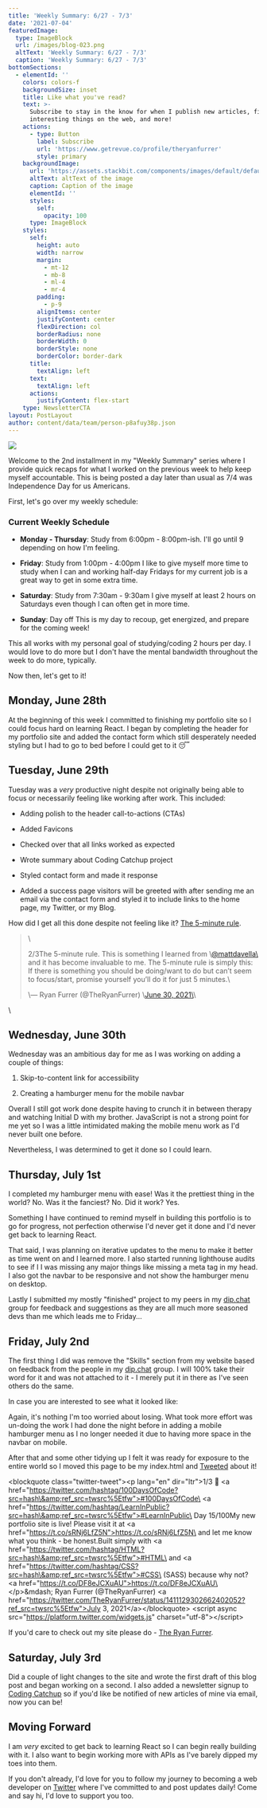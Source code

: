 ```yaml
---
title: 'Weekly Summary: 6/27 - 7/3'
date: '2021-07-04'
featuredImage:
  type: ImageBlock
  url: /images/blog-023.png
  altText: 'Weekly Summary: 6/27 - 7/3'
  caption: 'Weekly Summary: 6/27 - 7/3'
bottomSections:
  - elementId: ''
    colors: colors-f
    backgroundSize: inset
    title: Like what you've read?
    text: >-
      Subscribe to stay in the know for when I publish new articles, find
      interesting things on the web, and more!
    actions:
      - type: Button
        label: Subscribe
        url: 'https://www.getrevue.co/profile/theryanfurrer'
        style: primary
    backgroundImage:
      url: 'https://assets.stackbit.com/components/images/default/default-image.png'
      altText: altText of the image
      caption: Caption of the image
      elementId: ''
      styles:
        self:
          opacity: 100
      type: ImageBlock
    styles:
      self:
        height: auto
        width: narrow
        margin:
          - mt-12
          - mb-8
          - ml-4
          - mr-4
        padding:
          - p-9
        alignItems: center
        justifyContent: center
        flexDirection: col
        borderRadius: none
        borderWidth: 0
        borderStyle: none
        borderColor: border-dark
      title:
        textAlign: left
      text:
        textAlign: left
      actions:
        justifyContent: flex-start
    type: NewsletterCTA
layout: PostLayout
author: content/data/team/person-p8afuy38p.json
---
```

![](/images/blog-023.png)

Welcome to the 2nd installment in my "Weekly Summary" series where I provide quick recaps for what I worked on the previous week to help keep myself accountable. This is being posted a day later than usual as 7/4 was Independence Day for us Americans.

First, let's go over my weekly schedule:

### Current Weekly Schedule

*   **Monday - Thursday**: Study from 6:00pm - 8:00pm-ish.
    I'll go until 9 depending on how I'm feeling.

*   **Friday**: Study from 1:00pm - 4:00pm
    I like to give myself more time to study when I can and working half-day Fridays for my current job is a great way to get in some extra time.

*   **Saturday**: Study from 7:30am - 9:30am
    I give myself at least 2 hours on Saturdays even though I can often get in more time.

*   **Sunday**: Day off
    This is my day to recoup, get energized, and prepare for the coming week!

This all works with my personal goal of studying/coding 2 hours per day. I would love to do more but I don't have the mental bandwidth throughout the week to do more, typically.

Now then, let's get to it!

## Monday, June 28th

At the beginning of this week I committed to finishing my portfolio site so I could focus hard on learning React. I began by completing the header for my portfolio site and added the contact form which still desperately needed styling but I had to go to bed before I could get to it 😴

## Tuesday, June 29th

Tuesday was a *very* productive night despite not originally being able to focus or necessarily feeling like working after work. This included:

*   Adding polish to the header call-to-actions (CTAs)

*   Added Favicons

*   Checked over that all links worked as expected

*   Wrote summary about Coding Catchup project

*   Styled contact form and made it response

*   Added a success page visitors will be greeted with after sending me an email via the contact form and styled it to include links to the home page, my Twitter, or my Blog.

How did I get all this done despite not feeling like it? [The 5-minute rule](https://twitter.com/TheRyanFurrer/status/1410059609105178629?s=20).

<blockquote class="twitter-tweet">\<p lang="en" dir="ltr">2/3The 5-minute rule. This is something I learned from \<a href="https://twitter.com/mattdavella?ref_src=twsrc%5Etfw">@mattdavella\</a> and it has become invaluable to me. The 5-minute rule is simply this: If there is something you should be doing/want to do but can’t seem to focus/start, promise yourself you’ll do it for just 5 minutes.\</p>\&mdash; Ryan Furrer (@TheRyanFurrer) \<a href="https://twitter.com/TheRyanFurrer/status/1410059609105178629?ref_src=twsrc%5Etfw">June 30, 2021\</a>\</blockquote> \<script async src="https://platform.twitter.com/widgets.js" charset="utf-8">\</script>

## Wednesday, June 30th

Wednesday was an ambitious day for me as I was working on adding a couple of things:

1.  Skip-to-content link for accessibility

2.  Creating a hamburger menu for the mobile navbar

Overall I still got work done despite having to crunch it in between therapy and watching Initial D with my brother. JavaScript is not a strong point for me yet so I was a little intimidated making the mobile menu work as I'd never built one before.

Nevertheless, I was determined to get it done so I could learn.

## Thursday, July 1st

I completed my hamburger menu with ease! Was it the prettiest thing in the world? No. Was it the fanciest? No. Did it work? Yes.

Something I have continued to remind myself in building this portfolio is to go for progress, not perfection otherwise I'd never get it done and I'd never get back to learning React.

That said, I was planning on iterative updates to the menu to make it better as time went on and I learned more. I also started running lighthouse audits to see if I I was missing any major things like missing a meta tag in my head.  I also got the navbar to be responsive and not show the hamburger menu on desktop.

Lastly I submitted my mostly "finished" project to my peers in my [dip.chat](http://dip.chat) group for feedback and suggestions as they are all much more seasoned devs than me which leads me to Friday...

## Friday, July 2nd

The first thing I did was remove the "Skills" section from my website based on feedback from the people in my [dip.chat](http://dip.chat) group. I will 100% take their word for it and was not attached to it - I merely put it in there as I've seen others do the same.

In case you are interested to see what it looked like:



Again, it's nothing I'm too worried about losing. What took more effort was un-doing the work I had done the night before in adding a mobile hamburger menu as I no longer needed it due to having more space in the navbar on mobile.

After that and some other tidying up I felt it was ready for exposure to the entire world so I moved this page to be my index.html and [Tweeted](https://twitter.com/TheRyanFurrer/status/1411129302662402052?s=20) about it!

\<blockquote class="twitter-tweet">\<p lang="en" dir="ltr">1/3 🧵 \<a href="https://twitter.com/hashtag/100DaysOfCode?src=hash\&amp;ref_src=twsrc%5Etfw">#100DaysOfCode\</a> \<a href="https://twitter.com/hashtag/LearnInPublic?src=hash\&amp;ref_src=twsrc%5Etfw">#LearnInPublic\</a> Day 15/100My new portfolio site is live! Please visit it at \<a href="https://t.co/sRNj6LfZ5N">https://t.co/sRNj6LfZ5N\</a> and let me know what you think - be honest.Built simply with \<a href="https://twitter.com/hashtag/HTML?src=hash\&amp;ref_src=twsrc%5Etfw">#HTML\</a> and \<a href="https://twitter.com/hashtag/CSS?src=hash\&amp;ref_src=twsrc%5Etfw">#CSS\</a> (SASS) because why not? \<a href="https://t.co/DF8eJCXuAU">https://t.co/DF8eJCXuAU\</a>\</p>\&mdash; Ryan Furrer (@TheRyanFurrer) \<a href="https://twitter.com/TheRyanFurrer/status/1411129302662402052?ref_src=twsrc%5Etfw">July 3, 2021\</a>\</blockquote> \<script async src="https://platform.twitter.com/widgets.js" charset="utf-8">\</script>

If you'd care to check out my site please do - [The Ryan Furrer](https://theryanfurrer.dev/).

## Saturday, July 3rd

Did a couple of light changes to the site and wrote the first draft of this blog post and began working on a second. I also added a newsletter signup to [Coding Catchup](https://codingcatchup.com) so if you'd like be notified of new articles of mine via email, now you can be!

## Moving Forward

I am *very* excited to get back to learning React so I can begin really building with it. I also want to begin working more with APIs as I've barely dipped my toes into them.

If you don't already, I'd love for you to follow my journey to becoming a web developer on [Twitter](https://twitter.com/TheRyanFurrer) where I've committed to  and post updates daily! Come and say hi, I'd love to support you too.
